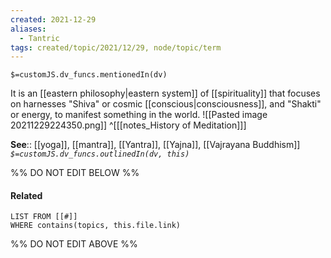 ```yaml
---
created: 2021-12-29 
aliases:
  - Tantric
tags: created/topic/2021/12/29, node/topic/term
---
```

`$=customJS.dv_funcs.mentionedIn(dv)`

It is an [[eastern philosophy|eastern system]] of [[spirituality]] that focuses on harnesses "Shiva" or cosmic [[conscious|consciousness]], and "Shakti" or energy, to manifest something in the world.
![[Pasted image 20211229224350.png]]
 ^[[[notes_History of Meditation]]]

**See**:: [[yoga]], [[mantra]], [[Yantra]], [[Yajna]], [[Vajrayana Buddhism]]
*`$=customJS.dv_funcs.outlinedIn(dv, this)`*

%% DO NOT EDIT BELOW %%
#### Related 
```dataview
LIST FROM [[#]]
WHERE contains(topics, this.file.link)
```
%% DO NOT EDIT ABOVE %%

